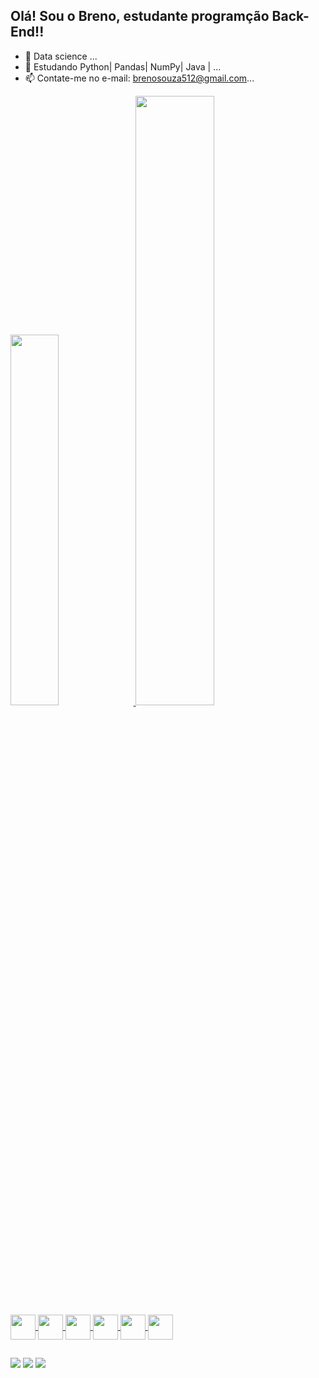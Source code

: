 ## Olá! Sou o Breno, estudante programção Back-End!!

- 🔭 Data science ...
- 🌱 Estudando Python| Pandas| NumPy| Java | ...
- 📫 Contate-me no e-mail: brenosouza512@gmail.com...

<div>
<a href="https://https://github.com/Bren0512">
<img width="39%" src="https://github-readme-stats.vercel.app/api?username=bren0512&show_icons=true&theme=tokyonight&count_private=true"/>
<img width="50%" src ="https://github-readme-stats.vercel.app/api/top-langs/?username=bren0512&layout=compact&theme=tokyonight&hide"/>
<div>

<div style="display: inline_block">
<img align="center" heigth="30" width="40" src="https://cdn.jsdelivr.net/gh/devicons/devicon/icons/python/python-original.svg"/>
<img align="center" heigth="30" width="40" src="https://cdn.jsdelivr.net/gh/devicons/devicon/icons/pandas/pandas-original-wordmark.svg"/>
<img align="center" heigth="30" width="40" src="https://cdn.jsdelivr.net/gh/devicons/devicon/icons/mysql/mysql-original.svg"/>
<img align="center" heigth="30" width="40" src="https://cdn.jsdelivr.net/gh/devicons/devicon/icons/java/java-original.svg" />
<img align="center" heigth="30" width="40" src="https://cdn.jsdelivr.net/gh/devicons/devicon/icons/html5/html5-original.svg"/>
<img align="center" heigth="30" width="40" src="https://cdn.jsdelivr.net/gh/devicons/devicon/icons/css3/css3-original.svg" />
</div>

##

<div style="display: inline_block">
<a href="https://www.linkedin.com/in/breno-sz/" target="_blank"><img src="https://img.shields.io/badge/LinkedIn-0077B5?style=for-the-badge&logo=linkedin&logoColor=white"></a>
<a href="" target="_blank"><img src="https://img.shields.io/badge/Discord-7289DA?style=for-the-badge&logo=discord&logoColor=white" target="_blank"/></a>
<a href="mailton:brenosouza512@gmail.com" target="_blank"><img src="https://img.shields.io/badge/Gmail-D14836?style=for-the-badge&logo=gmail&logoColor=white" target="_blank"></a>
<div>
